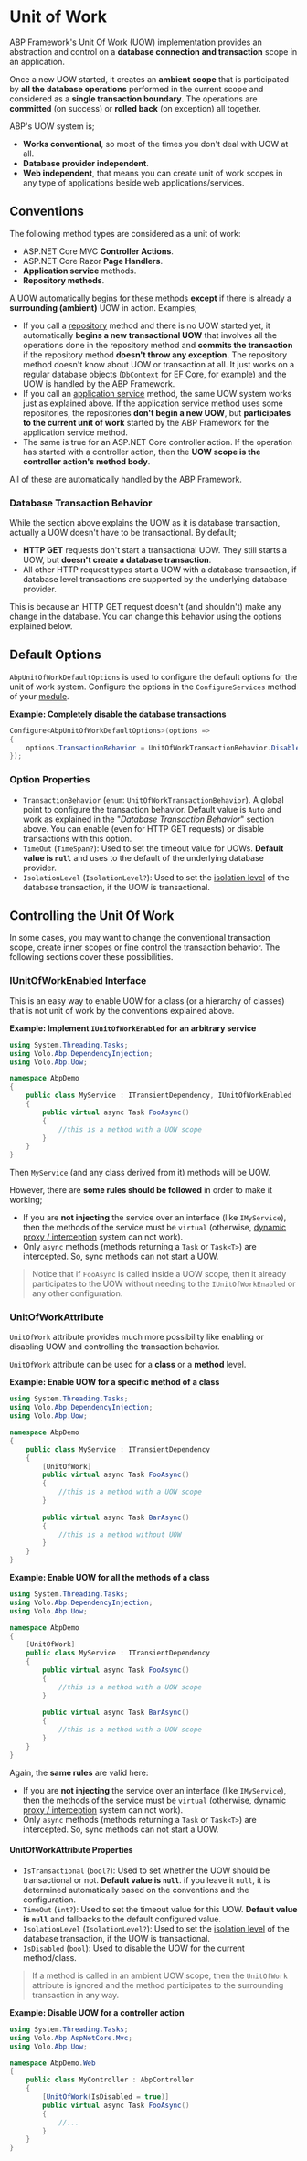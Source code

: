 # Unit of Work

ABP Framework's Unit Of Work (UOW) implementation provides an abstraction and control on a **database connection and transaction** scope in an application.

Once a new UOW started, it creates an **ambient scope** that is participated by **all the database operations** performed in the current scope and considered as a **single transaction boundary**. The operations are **committed** (on success) or **rolled back** (on exception) all together.

ABP's UOW system is;

* **Works conventional**, so most of the times you don't deal with UOW at all.
* **Database provider independent**.
* **Web independent**, that means you can create unit of work scopes in any type of applications beside web applications/services.

## Conventions

The following method types are considered as a unit of work:

* ASP.NET Core MVC **Controller Actions**.
* ASP.NET Core Razor **Page Handlers**.
* **Application service** methods.
* **Repository methods**.

A UOW automatically begins for these methods **except** if there is already a **surrounding (ambient)** UOW in action. Examples;

* If you call a [repository](Repositories.md) method and there is no UOW started yet, it automatically **begins a new transactional UOW** that involves all the operations done in the repository method and **commits the transaction** if the repository method **doesn't throw any exception.** The repository method doesn't know about UOW or transaction at all. It just works on a regular database objects (`DbContext` for [EF Core](Entity-Framework-Core.md), for example) and the UOW is handled by the ABP Framework.
* If you call an [application service](Application-Services.md) method, the same UOW system works just as explained above. If the application service method uses some repositories, the repositories **don't begin a new UOW**, but **participates to the current unit of work** started by the ABP Framework for the application service method.
* The same is true for an ASP.NET Core controller action. If the operation has started with a controller action, then the **UOW scope is the controller action's method body**.

All of these are automatically handled by the ABP Framework.

### Database Transaction Behavior

While the section above explains the UOW as it is database transaction, actually a UOW doesn't have to be transactional. By default;

* **HTTP GET** requests don't start a transactional UOW. They still starts a UOW, but **doesn't create a database transaction**.
* All other HTTP request types start a UOW with a database transaction, if database level transactions are supported by the underlying database provider.

This is because an HTTP GET request doesn't (and shouldn't) make any change in the database. You can change this behavior using the options explained below.

## Default Options

`AbpUnitOfWorkDefaultOptions` is used to configure the default options for the unit of work system. Configure the options in the `ConfigureServices` method of your [module](Module-Development-Basics.md).

**Example: Completely disable the database transactions**

````csharp
Configure<AbpUnitOfWorkDefaultOptions>(options =>
{
    options.TransactionBehavior = UnitOfWorkTransactionBehavior.Disabled;
});
````

### Option Properties

* `TransactionBehavior` (`enum`: `UnitOfWorkTransactionBehavior`). A global point to configure the transaction behavior. Default value is `Auto` and work as explained in the "*Database Transaction Behavior*" section above. You can enable (even for HTTP GET requests) or disable transactions with this option.
* `TimeOut` (`TimeSpan?`): Used to set the timeout value for UOWs. **Default value is `null`** and uses to the default of the underlying database provider.
* `IsolationLevel` (`IsolationLevel?`): Used to set the [isolation level](https://docs.microsoft.com/en-us/dotnet/api/system.data.isolationlevel) of the database transaction, if the UOW is transactional.

## Controlling the Unit Of Work

In some cases, you may want to change the conventional transaction scope, create inner scopes or fine control the transaction behavior. The following sections cover these possibilities.

### IUnitOfWorkEnabled Interface

This is an easy way to enable UOW for a class (or a hierarchy of classes) that is not unit of work by the conventions explained above.

**Example: Implement `IUnitOfWorkEnabled` for an arbitrary service**

````csharp
using System.Threading.Tasks;
using Volo.Abp.DependencyInjection;
using Volo.Abp.Uow;

namespace AbpDemo
{
    public class MyService : ITransientDependency, IUnitOfWorkEnabled
    {
        public virtual async Task FooAsync()
        {
            //this is a method with a UOW scope
        }
    }
}
````

Then `MyService` (and any class derived from it) methods will be UOW.

However, there are **some rules should be followed** in order to make it working;

* If you are **not injecting** the service over an interface (like `IMyService`), then the methods of the service must be `virtual` (otherwise, [dynamic proxy / interception](Dynamic-Proxying-Interceptors.md) system can not work).
* Only `async` methods (methods returning a `Task` or `Task<T>`) are intercepted. So, sync methods can not start a UOW.

> Notice that if `FooAsync` is called inside a UOW scope, then it already participates to the UOW without needing to the `IUnitOfWorkEnabled` or any other configuration.

### UnitOfWorkAttribute

`UnitOfWork` attribute provides much more possibility like enabling or disabling UOW and controlling the transaction behavior.

`UnitOfWork` attribute can be used for a **class** or a **method** level.

**Example: Enable UOW for a specific method of a class**

````csharp
using System.Threading.Tasks;
using Volo.Abp.DependencyInjection;
using Volo.Abp.Uow;

namespace AbpDemo
{
    public class MyService : ITransientDependency
    {
        [UnitOfWork]
        public virtual async Task FooAsync()
        {
            //this is a method with a UOW scope
        }
        
        public virtual async Task BarAsync()
        {
            //this is a method without UOW
        }
    }
}
````

**Example: Enable UOW for all the methods of a class**

````csharp
using System.Threading.Tasks;
using Volo.Abp.DependencyInjection;
using Volo.Abp.Uow;

namespace AbpDemo
{
    [UnitOfWork]
    public class MyService : ITransientDependency
    {
        public virtual async Task FooAsync()
        {
            //this is a method with a UOW scope
        }
        
        public virtual async Task BarAsync()
        {
            //this is a method with a UOW scope
        }
    }
}
````

Again, the **same rules** are valid here:

* If you are **not injecting** the service over an interface (like `IMyService`), then the methods of the service must be `virtual` (otherwise, [dynamic proxy / interception](Dynamic-Proxying-Interceptors.md) system can not work).
* Only `async` methods (methods returning a `Task` or `Task<T>`) are intercepted. So, sync methods can not start a UOW.

#### UnitOfWorkAttribute Properties

* `IsTransactional` (`bool?`): Used to set whether the UOW should be transactional or not. **Default value is `null`**. if you leave it `null`, it is determined automatically based on the conventions and the configuration.
* `TimeOut` (`int?`): Used to set the timeout value for this UOW. **Default value is `null`** and fallbacks to the default configured value.
* `IsolationLevel` (`IsolationLevel?`): Used to set the [isolation level](https://docs.microsoft.com/en-us/dotnet/api/system.data.isolationlevel) of the database transaction, if the UOW is transactional.
* `IsDisabled` (`bool`): Used to disable the UOW for the current method/class.

> If a method is called in an ambient UOW scope, then the `UnitOfWork` attribute is ignored and the method participates to the surrounding transaction in any way.

**Example: Disable UOW for a controller action**

````csharp
using System.Threading.Tasks;
using Volo.Abp.AspNetCore.Mvc;
using Volo.Abp.Uow;

namespace AbpDemo.Web
{
    public class MyController : AbpController
    {
        [UnitOfWork(IsDisabled = true)]
        public virtual async Task FooAsync()
        {
            //...
        }
    }
}
````